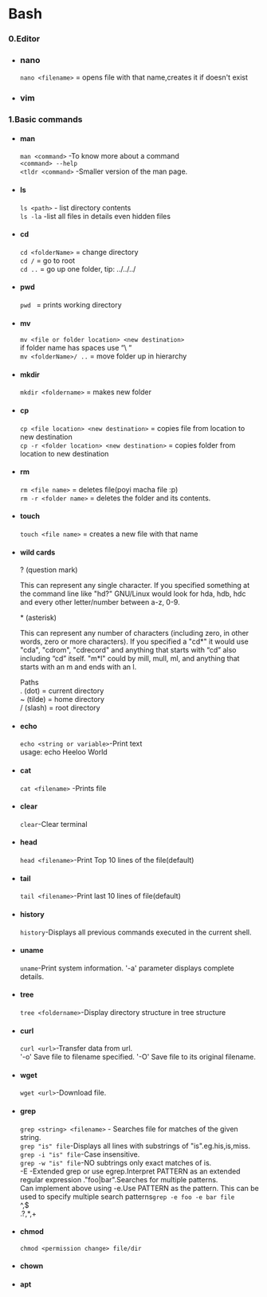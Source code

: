 
Bash
======
### 0.Editor
* ### nano
     `nano <filename>` = opens file with that name,creates it if doesn't exist
* ### vim
### 1.Basic commands

* #### man
    `man <command>` -To know more about a command<br/>
    `<command> --help`<br/>
    `<tldr <command>` -Smaller version of the man page.<br/>

* ####  ls
    `ls <path>` - list directory contents<br/>
    `ls -la` -list all files in details even hidden files
    
* ####  cd
    `cd <folderName>` = change directory<br/>
    `cd /` = go to root<br/>
    `cd ..` = go up one folder, tip: ../../../
* ####  pwd
     `pwd ` = prints working directory
* ####  mv
    `mv <file or folder location> <new destination>`<br/>
    if folder name has spaces use “\ “<br/>
    `mv <folderName>/ ..` = move folder up in hierarchy
    
* ####  mkdir
     `mkdir <foldername>` = makes new folder
     
* ####  cp
     `cp <file location> <new destination>` = copies file from location to new destination<br/>
     `cp -r <folder location> <new destination>` = copies folder from location to new destination
     
* ####  rm
     `rm <file name>` = deletes file(poyi macha file :p)<br/>
     `rm -r <folder name>` = deletes the folder and its contents.
     
* ####  touch
     `touch <file name>` = creates a new file with that name

* #### wild cards<br/>
    ? (question mark)<br/>

    This can represent any single character. If you specified something at the command line like "hd?" GNU/Linux would look for hda, hdb, hdc and every other letter/number between a-z, 0-9.<br/>
   
    \* (asterisk)<br/>

    This can represent any number of characters (including zero, in other words, zero or more characters). If you specified a "cd*" it would use "cda", "cdrom", "cdrecord" and anything that starts with “cd” also including “cd” itself. "m*l" could by mill, mull, ml, and anything that starts with an m and ends with an l.

        
    Paths<br/>
            . (dot) = current directory<br/>
            ~ (tilde) = home directory<br/>
            / (slash) = root directory

* #### echo
    `echo <string or variable>`-Print text<br/>
    usage: echo Heeloo World

* #### cat
    `cat <filename>` -Prints file<br/>

* #### clear
    `clear`-Clear terminal<br/>

* #### head
    `head <filename>`-Print Top 10 lines of the file(default)<br/>

* #### tail
     `tail <filename>`-Print last 10 lines of file(default)<br/>

* #### history
    `history`-Displays all previous commands executed in the current shell.<br/>

* #### uname
    `uname`-Print system information. '-a' parameter displays complete details.<br/>
* #### tree
    `tree <foldername>`-Display directory structure in tree structure<br/>

* #### curl
    `curl <url>`-Transfer data from url.<br/>
    '-o' Save file to filename specified.
    '-O' Save file to its original filename.
* #### wget
    `wget <url>`-Download file.<br/>
* #### grep
    `grep <string> <filename>` - Searches file for matches of the given string.<br/>
    `grep "is" file`-Displays all lines with substrings of "is".eg.his,is,miss.<br/>
    `grep -i "is" file`-Case insensitive.<br/>
    `grep -w "is" file`-NO subtrings only exact matches of is.<br/>
    -E -Extended grep or use egrep.Interpret PATTERN as an extended regular expression ."foo|bar".Searches for multiple patterns.<br/>
    Can implement above using -e.Use PATTERN as the pattern.  This can be used to specify multiple search patterns`grep -e foo -e bar file`<br/>
    ^,$<br/>
    .?,*,+<br/>
* #### chmod
    `chmod <permission change> file/dir`
* #### chown

* #### apt
    

    
     
     
     
     
     
     
     
